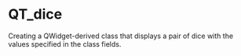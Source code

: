 # QT_dice
Creating a QWidget-derived class that displays a pair of dice with the values specified in the class fields.
